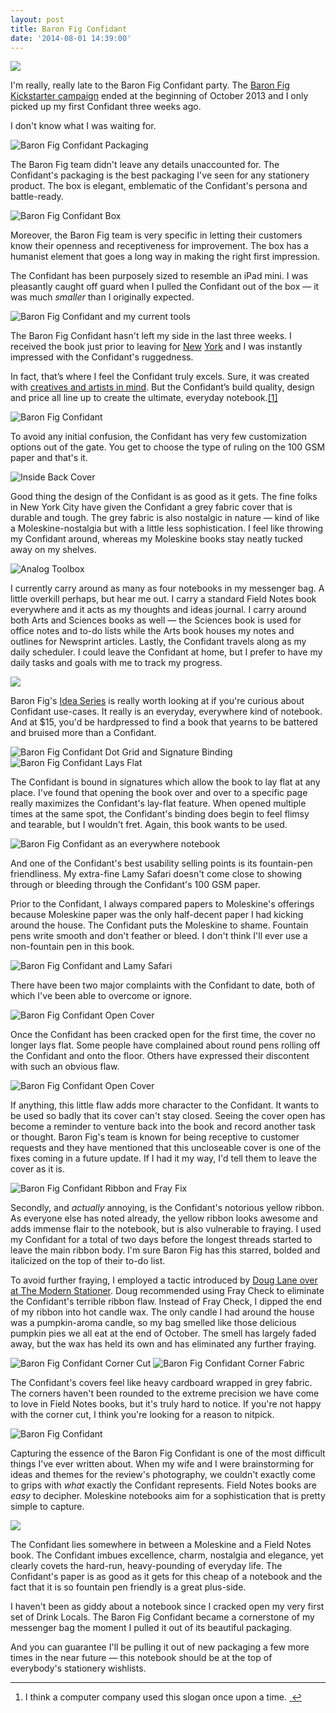 ```yaml
---
layout: post
title: Baron Fig Confidant
date: '2014-08-01 14:39:00'
---
```


![](/media/images/2014/Jul/P7300761--1-.jpg)

I'm really, really late to the Baron Fig Confidant party. The [Baron Fig Kickstarter campaign](https://www.kickstarter.com/projects/joeycofone/baron-fig-sketchbooks-and-notebooks-for-thinkers) ended at the beginning of October 2013 and I only picked up my first Confidant three weeks ago.

I don't know what I was waiting for.

![Baron Fig Confidant Packaging](/media/images/2014/Aug/P8010592.jpg)

The Baron Fig team didn't leave any details unaccounted for. The Confidant's packaging is the best packaging I've seen for any stationery product. The box is elegant, emblematic of the Confidant's persona and battle-ready.

![Baron Fig Confidant Box](/media/images/2014/Aug/P8010600.jpg)

Moreover, the Baron Fig team is very specific in letting their customers know their openness and receptiveness for improvement. The box has a humanist element that goes a long way in making the right first impression.

The Confidant has been purposely sized to resemble an iPad mini. I was pleasantly caught off guard when I pulled the Confidant out of the box — it was much *smaller* than I originally expected.

![Baron Fig Confidant and my current tools](/media/images/2014/Aug/P7290639.jpg)

The Baron Fig Confidant hasn't left my side in the last three weeks. I received the book just prior to leaving for [New](http://www.thenewsprint.co/2014/07/23/new-york-2014-part-1/) [York](http://www.thenewsprint.co/2014/07/25/new-york-2014-part-2/) and I was instantly impressed with the Confidant's ruggedness. 

<p>In fact, that&#8217;s where I feel the Confidant truly excels. Sure, it was created with <a href="http://www.baronfig.com/projects/">creatives and artists in mind</a>. But the Confidant&#8217;s build quality, design and price all line up to create the ultimate, everyday notebook.<a href="#fn:1" id="fnref:1" title="see footnote" class="footnote">[1]</a></p>

![Baron Fig Confidant](/media/images/2014/Jul/P7290636--1-.jpg)

To avoid any initial confusion, the Confidant has very few customization options out of the gate. You get to choose the type of ruling on the 100 GSM paper and that's it.

![Inside Back Cover](/media/images/2014/Jul/P7300757--1-.jpg)

Good thing the design of the Confidant is as good as it gets. The fine folks in New York City have given the Confidant a grey fabric cover that is durable and tough. The grey fabric is also nostalgic in nature — kind of like a Moleskine-nostalgia but with a little less sophistication. I feel like throwing my Confidant around, whereas my Moleskine books stay neatly tucked away on my shelves.

![Analog Toolbox](/media/images/2014/Jul/P7290646--1-.jpg)

I currently carry around as many as four notebooks in my messenger bag. A little overkill perhaps, but hear me out. I carry a standard Field Notes book everywhere and it acts as my thoughts and ideas journal. I carry around both Arts and Sciences books as well — the Sciences book is used for office notes and to-do lists while the Arts book houses my notes and outlines for Newsprint articles. Lastly, the Confidant travels along as my daily scheduler. I could leave the Confidant at home, but I prefer to have my daily tasks and goals with me to track my progress. 

![](/media/images/2014/Jul/P7290692--1-.jpg)

Baron Fig's [Idea Series](http://www.baronfig.com/ideaseries) is really worth looking at if you're curious about Confidant use-cases. It really is an everyday, everywhere kind of notebook. And at $15, you'd be hardpressed to find a book that yearns to be battered and bruised more than a Confidant.

![Baron Fig Confidant Dot Grid and Signature Binding](/media/images/2014/Jul/P7300745.jpg)
![Baron Fig Confidant Lays Flat](/media/images/2014/Jul/P7290653--1-.jpg)

The Confidant is bound in signatures which allow the book to lay flat at any place. I've found that opening the book over and over to a specific page really maximizes the Confidant's lay-flat feature. When opened multiple times at the same spot, the Confidant's binding does begin to feel flimsy and tearable, but I wouldn't fret. Again, this book wants to be used.

![Baron Fig Confidant as an everywhere notebook](/media/images/2014/Jul/P7290671--1--1.jpg)

And one of the Confidant's best usability selling points is its fountain-pen friendliness. My extra-fine Lamy Safari doesn't come close to showing through or bleeding through the Confidant's 100 GSM paper. 

Prior to the Confidant, I always compared papers to Moleskine's offerings because Moleskine paper was the only half-decent paper I had kicking around the house. The Confidant puts the Moleskine to shame. Fountain pens write smooth and don't feather or bleed. I don't think I'll ever use a non-fountain pen in this book.

![Baron Fig Confidant and Lamy Safari](/media/images/2014/Jul/P7290697--1-.jpg)

There have been two major complaints with the Confidant to date, both of which I've been able to overcome or ignore. 

![Baron Fig Confidant Open Cover](/media/images/2014/Jul/P7290661--1-.jpg)

Once the Confidant has been cracked open for the first time, the cover no longer lays flat. Some people have complained about round pens rolling off the Confidant and onto the floor. Others have expressed their discontent with such an obvious flaw.

![Baron Fig Confidant Open Cover](/media/images/2014/Jul/P7290700--1-.jpg)

If anything, this little flaw adds more character to the Confidant. It wants to be used so badly that its cover can't stay closed. Seeing the cover open has become a reminder to venture back into the book and record another task or thought. Baron Fig's team is known for being receptive to customer requests and they have mentioned that this uncloseable cover is one of the fixes coming in a future update. If I had it my way, I'd tell them to leave the cover as it is.

![Baron Fig Confidant Ribbon and Fray Fix](/media/images/2014/Jul/P7300739--1-.jpg)

Secondly, and *actually* annoying, is the Confidant's notorious yellow ribbon. As everyone else has noted already, the yellow ribbon looks awesome and adds immense flair to the notebook, but is also vulnerable to fraying. I used my Confidant for a total of two days before the longest threads started to leave the main ribbon body. I'm sure Baron Fig has this starred, bolded and italicized on the top of their to-do list.

To avoid further fraying, I employed a tactic introduced by [Doug Lane over at The Modern Stationer](http://www.modernstationer.com). Doug recommended using Fray Check to eliminate the Confidant's terrible ribbon flaw. Instead of Fray Check, I dipped the end of my ribbon into hot candle wax. The only candle I had around the house was a pumpkin-aroma candle, so my bag smelled like those delicious pumpkin pies we all eat at the end of October. The smell has largely faded away, but the wax has held its own and has eliminated any further fraying.

![Baron Fig Confidant Corner Cut](/media/images/2014/Jul/P7300742--1-.jpg)
![Baron Fig Confidant Corner Fabric](/media/images/2014/Jul/P7300754--1-.jpg)

The Confidant's covers feel like heavy cardboard wrapped in grey fabric. The corners haven't been rounded to the extreme precision we have come to love in Field Notes books, but it's truly hard to notice. If you're not happy with the corner cut, I think you're looking for a reason to nitpick.

![Baron Fig Confidant](/media/images/2014/Jul/P7290656--1-.jpg)

Capturing the essence of the Baron Fig Confidant is one of the most difficult things I've ever written about. When my wife and I were brainstorming for ideas and themes for the review's photography, we couldn't exactly come to grips with *what* exactly the Confidant represents. Field Notes books are *easy* to decipher. Moleskine notebooks aim for a sophistication that is pretty simple to capture.

![](/media/images/2014/Jul/P7290728--1-.jpg)

The Confidant lies somewhere in between a Moleskine and a Field Notes book. The Confidant imbues excellence, charm, nostalgia and elegance, yet clearly covets the hard-run, heavy-pounding of everyday life. The Confidant's paper is as good as it gets for this cheap of a notebook and the fact that it is so fountain pen friendly is a great plus-side. 

I haven't been as giddy about a notebook since I cracked open my very first set of Drink Locals. The Baron Fig Confidant became a cornerstone of my messenger bag the moment I pulled it out of its beautiful packaging. 

And you can guarantee I'll be pulling it out of new packaging a few more times in the near future — this notebook should be at the top of everybody's stationery wishlists.

<div class="footnotes">
<hr />
<ol>

<li id="fn:1">
<p>I think a computer company used this slogan once upon a time. <a href="#fnref:1" title="return to article" class="reversefootnote">&#160;&#8617;</a></p>
</li>

</ol>
</div>
